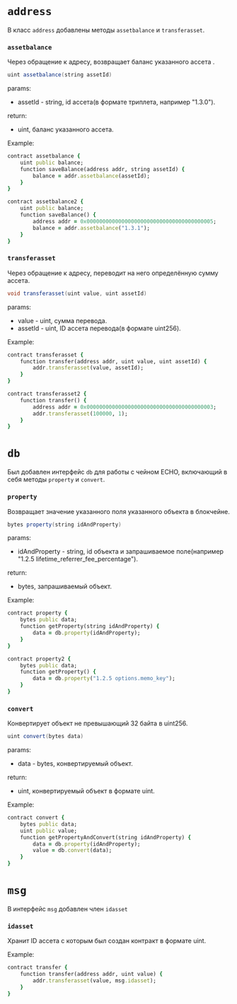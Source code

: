 # `address`
В класс `address` добавлены методы `assetbalance` и `transferasset`.
### `assetbalance`
Через обращение к адресу, возвращает баланс указанного ассета .

```java
uint assetbalance(string assetId)
```
params:
- assetId - string, id ассета(в формате триплета, например "1.3.0").
 
 return:
- uint, баланс указанного ассета.

Example:
```ruby
contract assetbalance {
    uint public balance;
    function saveBalance(address addr, string assetId) {
        balance = addr.assetbalance(assetId);
    }
}

contract assetbalance2 {
    uint public balance;
    function saveBalance() {
        address addr = 0x0000000000000000000000000000000000000005;
        balance = addr.assetbalance("1.3.1");
    }
}

```

### `transferasset`
Через обращение к адресу, переводит на него определённую сумму ассета.

```java
void transferasset(uint value, uint assetId)
```
params:
- value - uint, сумма перевода.
- assetId - uint, ID ассета перевода(в формате uint256).

Example:
```ruby
contract transferasset {
    function transfer(address addr, uint value, uint assetId) {
        addr.transferasset(value, assetId);
    }
}

contract transferasset2 {
    function transfer() {
        address addr = 0x0000000000000000000000000000000000000003;
        addr.transferasset(100000, 1);
    }
}
```

# `db`
Был добавлен интерфейс `db` для работы с чейном ECHO, включающий в себя методы `property` и `convert`.

### `property`
Возвращает значение указанного поля указанного объекта в блокчейне.

```java
bytes property(string idAndProperty)
```
params:
- idAndProperty - string, id объекта и запрашиваемое поле(например "1.2.5 lifetime_referrer_fee_percentage").
 
 return:
- bytes, запрашиваемый объект.

Example:
```ruby
contract property {
    bytes public data;
    function getProperty(string idAndProperty) {
        data = db.property(idAndProperty);
    }
}

contract property2 {
    bytes public data;
    function getProperty() {
        data = db.property("1.2.5 options.memo_key");
    }
}
```

### `convert`
Конвертирует объект не превышающий 32 байта в uint256.

```java
uint convert(bytes data)
```
params:
- data - bytes, конвертируемый объект.
 
 return:
- uint, конвертируемый объект в формате uint.

Example:
```ruby
contract convert {
    bytes public data;
    uint public value;
    function getPropertyAndConvert(string idAndProperty) {
        data = db.property(idAndProperty);
        value = db.convert(data);
    }
}
```

# `msg`
В интерфейс `msg` добавлен член `idasset`
### `idasset`
Хранит ID ассета с которым был создан контракт в формате uint.

Example:
```ruby
contract transfer {
    function transfer(address addr, uint value) {
        addr.transferasset(value, msg.idasset);  
    }
}
```